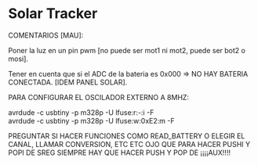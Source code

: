 # Solar Tracker
  COMENTARIOS [MAU]:
  
Poner la luz en un pin pwm [no puede ser mot1 ni mot2, puede ser bot2 o mosi].

Tener en cuenta que si el ADC de la bateria es 0x000 => NO HAY BATERIA CONECTADA. [IDEM PANEL SOLAR].

PARA CONFIGURAR EL OSCILADOR EXTERNO A 8MHZ:

  avrdude -c usbtiny -p m328p -U lfuse:r:-:i -F		
  avrdude -c usbtiny -p m328p -U lfuse:w:0xE2:m -F
  
PREGUNTAR SI HACER FUNCIONES COMO READ_BATTERY O ELEGIR EL CANAL, LLAMAR CONVERSION, ETC ETC
OJO QUE PARA HACER PUSHI Y POPI DE SREG SIEMPRE HAY QUE HACER PUSH Y POP DE ¡¡¡¡AUX!!!!

